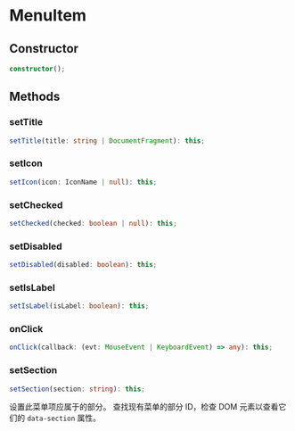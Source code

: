<!--
 * @Author: haifeng.lu haifeng.lu@ly.com
 * @Date: 2022-08-23 11:37:51
 * @LastEditors: haifeng.lu
 * @LastEditTime: 2022-12-19 11:08:23
 * @Description: 
-->
# MenuItem

## Constructor

```ts
constructor();
```

## Methods

### setTitle

```ts
setTitle(title: string | DocumentFragment): this;
```

### setIcon

```ts
setIcon(icon: IconName | null): this;
```

### setChecked

```ts
setChecked(checked: boolean | null): this;
```

### setDisabled

```ts
setDisabled(disabled: boolean): this;
```

### setIsLabel

```ts
setIsLabel(isLabel: boolean): this;
```

### onClick

```ts
onClick(callback: (evt: MouseEvent | KeyboardEvent) => any): this;
```

### setSection

```ts
setSection(section: string): this;
```

设置此菜单项应属于的部分。
查找现有菜单的部分 ID，检查 DOM 元素以查看它们的 `data-section` 属性。
